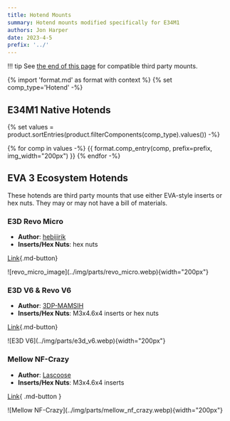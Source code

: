 ```yaml
---
title: Hotend Mounts
summary: Hotend mounts modified specifically for E34M1
authors: Jon Harper
date: 2023-4-5
prefix: '../'
---
```


!!! tip
    See [the end of this page](#eva-3-ecosystem-hotends) for compatible third party mounts.

{% import 'format.md' as format with context %}
{% set comp_type='Hotend' -%}

## E34M1 Native Hotends

{% set values = product.sortEntries(product.filterComponents(comp_type).values()) -%}

{% for comp in values -%}
{{ format.comp_entry(comp, prefix=prefix, img_width="200px") }}
{% endfor -%}

## EVA 3 Ecosystem Hotends

These hotends are third party mounts that use either EVA-style inserts or hex nuts. They may or may not have a bill of materials.

<div markdown class="jh-grid-container jh-grid-2">

<div markdown class="jh-grid-para">

### E3D Revo Micro

- **Author**: [hebijirik](https://www.printables.com/@hebijirik_84624)
- **Inserts/Hex Nuts**: hex nuts

[Link](https://www.printables.com/model/225581-eva-3-revo-micro-hotend/files){.md-button}

</div>
<div markdown class="jh-grid-img">
![revo_micro_image](../img/parts/revo_micro.webp){width="200px"}
</div>
<div markdown class="jh-grid-para">

### E3D V6 & Revo V6

- **Author**: [3DP-MAMSIH](https://www.printables.com/@3DPMAMSIH)
- **Inserts/Hex Nuts**: M3x4.6x4 inserts or hex nuts

[Link](https://www.printables.com/model/201093-eva-30-e3dv6-revo-revo-micro-hotends-mount){.md-button}
</div>
<div markdown class="jh-grid-img">
![E3D V6](../img/parts/e3d_v6.webp){width="200px"}
</div>
<div markdown class="jh-grid-para">

### Mellow NF-Crazy

- **Author**: [Lascoose](https://www.printables.com/@Lascoose)
- **Inserts/Hex Nuts**: M3x4.6x4 inserts

[Link](https://www.printables.com/model/316658-eva-30-nf-crazy-hotend){ .md-button }
</div>
<div markdown class="jh-grid-img">
![Mellow NF-Crazy](../img/parts/mellow_nf_crazy.webp){width="200px"}
</div>